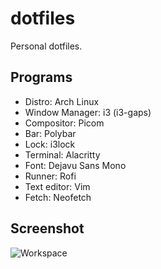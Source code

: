 # dotfiles
Personal dotfiles.

## Programs
- Distro: Arch Linux
- Window Manager: i3 (i3-gaps)
- Compositor: Picom
- Bar: Polybar
- Lock: i3lock
- Terminal: Alacritty
- Font: Dejavu Sans Mono
- Runner: Rofi
- Text editor: Vim
- Fetch: Neofetch

## Screenshot
![Workspace](https://user-images.githubusercontent.com/82092080/148259586-d5224dc4-0622-4b72-aeca-ef8c8ab77e67.png)

